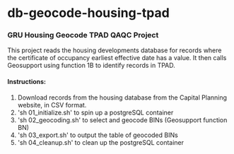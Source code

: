 <h1>db-geocode-housing-tpad</h1>
<h3>GRU Housing Geocode TPAD QAQC Project</h3>
<p>This project reads the housing developments database for records where the certificate of occupancy earliest effective date has a value. It then calls Geosupport using function 1B to identify records in TPAD.</p>

<h4>Instructions:</h4>
<ol>
<li>Download records from the housing database from the Capital Planning website, in CSV format.</li>
<li>'sh 01_initialize.sh' to spin up a postgreSQL container</li>
<li>'sh 02_geocoding.sh' to select and geocode BINs (Geosupport function BN)</li>
<li>'sh 03_export.sh' to output the table of geocoded BINs</li>
<li>'sh 04_cleanup.sh' to clean up the postgreSQL container</li>
</ol>

